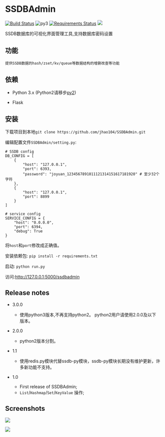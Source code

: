 SSDBAdmin
=======
[![Build Status](https://travis-ci.org/jhao104/SSDBAdmin.svg?branch=master)](https://travis-ci.org/jhao104/SSDBAdmin)
![py3](https://img.shields.io/badge/python-3.x-green.svg) 
[![Requirements Status](https://requires.io/github/jhao104/SSDBAdmin/requirements.svg?branch=master)](https://requires.io/github/jhao104/SSDBAdmin/requirements/?branch=master)
[![](https://img.shields.io/badge/Powered%20by-@j_hao104-blue.svg)](http://www.spiderpy.cn/blog/)

SSDB数据库的可视化界面管理工具,支持数据库密码设置


## 功能
    提供SSDB数据的hash/zset/kv/queue等数据结构的增删改查等功能 

## 依赖

* Python 3.x  (Python2请移步[py2](https://github.com/jhao104/SSDBAdmin/tree/dev_py2))

* Flask

## 安装

下载项目到本地`git clone https://github.com/jhao104/SSDBAdmin.git`

编辑配置文件`SSDBAdmin/setting.py`:
```
# SSDB config
DB_CONFIG = [
    {
        "host": "127.0.0.1",
        "port": 6393,
        "password": "joyuan_1234567891011121314151617181920" # 至少32个字符
    },
    {
        "host": "127.0.0.1",
        "port": 8899
    }
]

# service config
SERVICE_CONFIG = {
    "host": "0.0.0.0",
    "port": 6394,
    "debug": True
}
```
将`host`和`port`修改成正确值。

安装依赖包:
```pip install -r requirements.txt```

启动:
```python run.py```

访问:http://127.0.0.1:5000/ssdbadmin

## Release notes

* 3.0.0
  
  * 使用python3版本,不再支持python2。 python2用户请使用2.0.0及以下版本。

* 2.0.0
  
  * python2版本分割。  
  
* 1.1

  * 使用redis.py模块代替ssdb-py模块，ssdb-py模块长期没有维护更新，许多新功能不支持。

* 1.0

  * First release of SSDBAdmin;
  * `List`/`Hashmap`/`Set`/`KeyValue` 操作;

## Screenshots

![](./SSDBAdmin/static/img/index.png)

![](./SSDBAdmin/static/img/queue.png)
